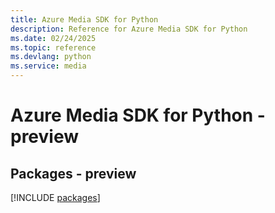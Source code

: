 ```yaml
---
title: Azure Media SDK for Python
description: Reference for Azure Media SDK for Python
ms.date: 02/24/2025
ms.topic: reference
ms.devlang: python
ms.service: media
---
```

# Azure Media SDK for Python - preview
## Packages - preview
[!INCLUDE [packages](media-index.md)]